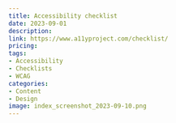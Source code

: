 ```yaml
---
title: Accessibility checklist
date: 2023-09-01
description:
link: https://www.a11yproject.com/checklist/
pricing:
tags: 
- Accessibility
- Checklists
- WCAG
categories: 
- Content
- Design
image: index_screenshot_2023-09-10.png
---
```


